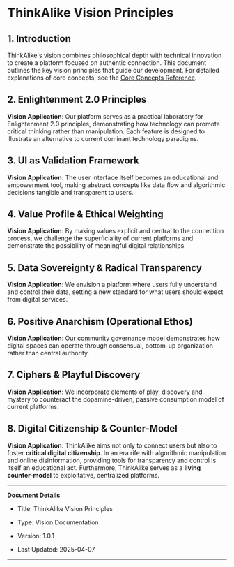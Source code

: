 # ThinkAlike Vision Principles

## 1. Introduction

ThinkAlike's vision combines philosophical depth with technical innovation to create a platform focused on authentic connection. This document outlines the key vision principles that guide our development. For detailed explanations of core concepts, see the [Core Concepts Reference](../core/core_concepts.md).

## 2. Enlightenment 2.0 Principles

**Vision Application**: Our platform serves as a practical laboratory for Enlightenment 2.0 principles, demonstrating how technology can promote critical thinking rather than manipulation. Each feature is designed to illustrate an alternative to current dominant technology paradigms.

## 3. UI as Validation Framework

**Vision Application**: The user interface itself becomes an educational and empowerment tool, making abstract concepts like data flow and algorithmic decisions tangible and transparent to users.

## 4. Value Profile & Ethical Weighting

**Vision Application**: By making values explicit and central to the connection process, we challenge the superficiality of current platforms and demonstrate the possibility of meaningful digital relationships.

## 5. Data Sovereignty & Radical Transparency

**Vision Application**: We envision a platform where users fully understand and control their data, setting a new standard for what users should expect from digital services.

## 6. Positive Anarchism (Operational Ethos)

**Vision Application**: Our community governance model demonstrates how digital spaces can operate through consensual, bottom-up organization rather than central authority.

## 7. Ciphers & Playful Discovery

**Vision Application**: We incorporate elements of play, discovery and mystery to counteract the dopamine-driven, passive consumption model of current platforms.

## 8. Digital Citizenship & Counter-Model

**Vision Application**: ThinkAlike aims not only to connect users but also to foster **critical digital citizenship**. In an era rife with algorithmic manipulation and online disinformation, providing tools for transparency and control is itself an educational act. Furthermore, ThinkAlike serves as a **living counter-model** to exploitative, centralized platforms.

---

**Document Details**

* Title: ThinkAlike Vision Principles

* Type: Vision Documentation

* Version: 1.0.1

* Last Updated: 2025-04-07

---
